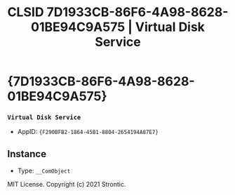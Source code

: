 ﻿---
title: "CLSID 7D1933CB-86F6-4A98-8628-01BE94C9A575 | Virtual Disk Service"
excerpt: What is COM-Object CLSID 7D1933CB-86F6-4A98-8628-01BE94C9A575?
---

# {7D1933CB-86F6-4A98-8628-01BE94C9A575}

### `Virtual Disk Service`
* AppID: `{F290BFB2-1864-45B1-8804-2654194A87E7}`

## Instance

* Type: `__ComObject`

MIT License. Copyright (c) 2021 Strontic.


